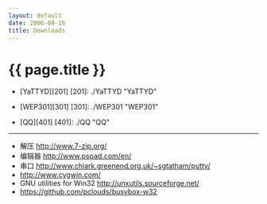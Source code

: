 ```yaml
---
layout: default
date: 2006-08-16
title: Downloads
---
```


# {{ page.title }}


- [YaTTYD][201]
  [201]: ./YaTTYD          "YaTTYD"

- [WEP301][301]
  [301]: ./WEP301          "WEP301"

- [QQ][401]
  [401]: ./QQ          "QQ"
***********  
- 解压 <http://www.7-zip.org/>
- 编辑器 <http://www.pspad.com/en/>
- 串口 <http://www.chiark.greenend.org.uk/~sgtatham/putty/>   
- <http://www.cygwin.com/>
- GNU utilities for Win32 <http://unxutils.sourceforge.net/>
- <https://github.com/pclouds/busybox-w32>
